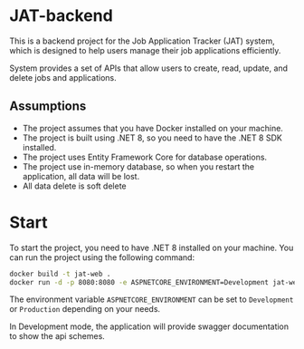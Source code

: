 # JAT-backend
This is a backend project for the Job Application Tracker (JAT) system, 
which is designed to help users manage their job applications efficiently.

System provides a set of APIs that allow users to create, read, update, and delete jobs and applications.

## Assumptions
- The project assumes that you have Docker installed on your machine.
- The project is built using .NET 8, so you need to have the .NET 8 SDK installed.
- The project uses Entity Framework Core for database operations.
- The project use in-memory database, so when you restart the application, all data will be lost.
- All data delete is soft delete

# Start
To start the project, you need to have .NET 8 installed on your machine.
You can run the project using the following command:
```bash	
docker build -t jat-web .
docker run -d -p 8080:8080 -e ASPNETCORE_ENVIRONMENT=Development jat-web
```
The environment variable `ASPNETCORE_ENVIRONMENT` can be set to `Development` or `Production` depending on your needs.

In Development mode, the application will provide swagger documentation to show the api schemes.